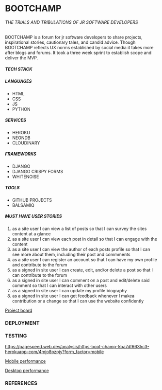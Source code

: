 # BOOTCHAMP  

###### THE TRIALS AND TRIBULATIONS OF JR SOFTWARE DEVELOPERS

BOOTCHAMP is a forum for jr software developers to share projects, inspirational stories, cautionary tales, and candid advice. Though BOOTCHAMP reflects UX norms established by social media it takes more after blogs and forums. It took a three week sprint to establish scope and deliver the MVP.

<!-- 1. [USER STORIES]()  
    2. [MUST-HAVE USER STORIES](#must-have-user-stories)
    4. [SHOULD-HAVE USER STORIES]()
    5. [COULD-HAVE USER STORIES]()
1. [UX DESIGN]()
1. [FEATURES]()
1. [TECHNOLOGY](#tech-stack)
2. [DEPLOYMENT](#deployment)
3. [TESTING]()
4. [REFERENCES]()
5. []() -->

##### TECH STACK  

##### LANGUAGES

- HTML 
- CSS 
- JS 
- PYTHON 

##### SERVICES

- HEROKU 
- NEONDB  
- CLOUDINARY 
 
##### FRAMEWORKS

- DJANGO 
- DJANGO CRISPY FORMS 
- WHITENOISE 

##### TOOLS

- GITHUB PROJECTS
- BALSAMIQ

##### MUST HAVE USER STORIES

1. as a site user I can view a list of posts so that I can survey the sites content at a glance
1. as a site user I can view each post in detail so that I can engage with the content
1. as a site user I can view the author of each posts profile so that I can see more about them, including their post and commments
1. as a site user I can register an account so that I can have my own profile and contribute to the forum 
1. as a signed in site user I can create, edit, and/or delete a post so that I can contribute to the forum
1. as a signed in site user I can comment on a post and edit/delete said comment so that I can interact with other users
1. as a signed in site user I can update my profile biography
1. as a signed in site user I can get feedback whenever I makea contribution or a change so that I can use the website confidently  

[Project board](https://github.com/users/Sjwilhelms/projects/6)

### DEPLOYMENT

### TESTING

https://pagespeed.web.dev/analysis/https-boot-champ-5ba7df6635c3-herokuapp-com/4mjp8pzpjy?form_factor=mobile

[Mobile performance](static/images/readme/mobile%20performance.png)  

[Desktop performance](static/images/readme/desktop%20performance.png)  

### REFERENCES